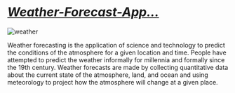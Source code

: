 # _[Weather-Forecast-App...](https://current-weather.vercel.app/)_

![weather](https://user-images.githubusercontent.com/90378786/200049903-9f8070ac-229d-45c2-bf85-80a7f5ef424b.png)


Weather forecasting is the application of science and technology to predict the conditions of the atmosphere for a given location and time. People have attempted to predict the weather informally for millennia and formally since the 19th century. Weather forecasts are made by collecting quantitative data about the current state of the atmosphere, land, and ocean and using meteorology to project how the atmosphere will change at a given place.
